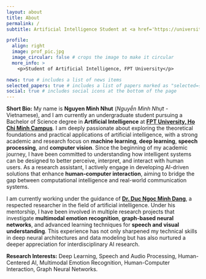 ```yaml
---
layout: about
title: About
permalink: /
subtitle: Artificial Intelligence Student at <a href='https://university.fpt.edu.vn/'>FPT University, Ho Chi Minh Campus.</a> 

profile:
  align: right
  image: prof_pic.jpg
  image_circular: false # crops the image to make it circular
  more_info: >
    <p>Student of Artificial Intelligence, FPT University</p>

news: true # includes a list of news items
selected_papers: true # includes a list of papers marked as "selected={true}"
social: true # includes social icons at the bottom of the page
---
```


**Short Bio:** My name is **Nguyen Minh Nhut** (*Nguyễn Minh Nhựt* - Vietnamese), and I am currently an undergraduate student pursuing a Bachelor of Science degree in **Artificial Intelligence** at [**FPT University, Ho Chi Minh Campus**](https://university.fpt.edu.vn/). I am deeply passionate about exploring the theoretical foundations and practical applications of artificial intelligence, with a strong academic and research focus on **machine learning**, **deep learning**, **speech processing**, and **computer vision**. Since the beginning of my academic journey, I have been committed to understanding how intelligent systems can be designed to better perceive, interpret, and interact with human users. As a research assistant, I actively engage in developing AI-driven solutions that enhance **human-computer interaction**, aiming to bridge the gap between computational intelligence and real-world communication systems.

I am currently working under the guidance of [**Dr. Duc Ngoc Minh Dang**](https://dnmduc.github.io/), a respected researcher in the field of artificial intelligence. Under his mentorship, I have been involved in multiple research projects that investigate **multimodal emotion recognition**, **graph-based neural networks**, and advanced learning techniques for **speech and visual understanding**. This experience has not only sharpened my technical skills in deep neural architectures and data modeling but has also nurtured a deeper appreciation for interdisciplinary AI research.

**Research Interests:** Deep Learning, Speech and Audio Processing, Human-Centered AI, Multimodal Emotion Recognition, Human-Computer Interaction, Graph Neural Networks.